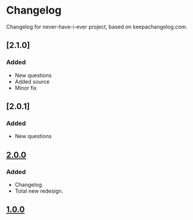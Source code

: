 # Changelog
Changelog for never-have-i-ever project, based on keepachangelog.com.

## [2.1.0]
### Added
- New questions
- Added source
- Minor fix

## [2.0.1]
### Added
- New questions

## [2.0.0]
### Added
- Changelog.
- Total new redesign.

## [1.0.0]

[2.0.0]: https://github.com/Katofln/never-have-i-ever/pull/4
[1.0.0]: https://github.com/Katofln/never-have-i-ever/pull/3
